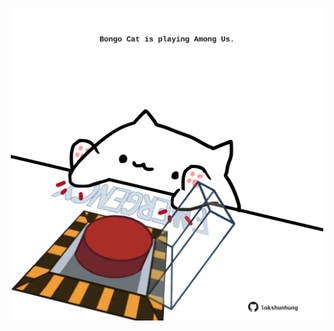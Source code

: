 <!-- built at 28/01/2023, 19:01:04 UTC -->
<p align="center">
  <img width="500" height="500" src="./ReadmeImage.svg">
</p>
